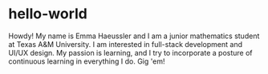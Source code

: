 # hello-world
Howdy!
My name is Emma Haeussler and I am a junior mathematics student at Texas A&M University. I am interested in full-stack development and UI/UX design. My passion is learning, and I try to incorporate a posture of continuous learning in everything I do. 
Gig 'em!
